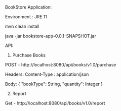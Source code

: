 BookStore Application:

Environment :
JRE 11

mvn clean install

java -jar bookstore-app-0.0.1-SNAPSHOT.jar


API:

1. Purchase Books

POST - http://localhost:8080/api/books/v1.0/purchase

Headers:
Content-Type : application/json

Body:
{
"bookType": String,
"quantity": Integer
}

2. Report

Get - http://localhost:8080/api/books/v1.0/report